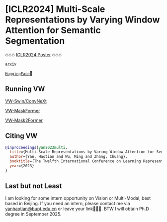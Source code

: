 # [ICLR2024] Multi-Scale Representations by Varying Window Attention for Semantic Segmentation

<!-- [[`Code`](https://github.com/yan-hao-tian/lawin/blob/70903a10403d4d8b87b0a2fe39a7cf045cf5a476/mask_former/modeling/heads/pixel_decoder.py#L196)] -->

🔥🔥🔥 [ICLR2024 Poster](https://openreview.net/forum?id=lAhWGOkpSR) 🔥🔥🔥

[`arxiv`](https://arxiv.org/abs/2404.16573)

[`HuggingFace`](https://huggingface.co/yan-hao-tian)🤗

## Running VW
[VW-Swin/ConvNeXt](mmsegmentation-custom)

[VW-MaskFormer](MaskFormer)

[VW-Mask2Former](Mask2Former)


## <a name="CitingMaskFormer"></a>Citing VW

<!-- If you use VWA or VWFormer in your research or wish to refer to the baseline results published in the [Model Zoo]((#ModelZoo)), please use the following BibTeX entry. -->

```BibTeX
@inproceedings{yan2023multi,
  title={Multi-Scale Representations by Varing Window Attention for Semantic Segmentation},
  author={Yan, Haotian and Wu, Ming and Zhang, Chuang},
  booktitle={The Twelfth International Conference on Learning Representations},
  year={2023}
}
```
## Last but not Least
I am looking for some intern opportunity on Vision or Multi-Modal, best based in Beijing. If you need an intern, please contact me via yanhaotian@bupt.edu.cn or leave your link🙏🙏🙏. BTW I will obtain Ph.D degree in September 2025.
